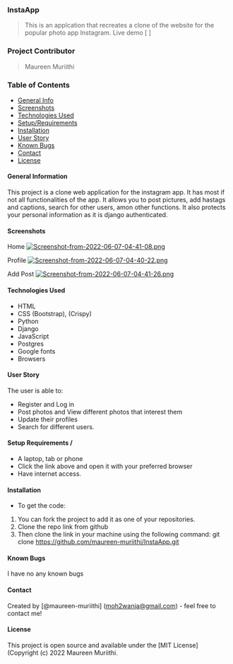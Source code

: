 ### InstaApp

> This is an applcation that recreates a clone of the website for the popular photo app Instagram. 
> Live demo [ ]
### Project Contributor

> Maureen Muriithi

### Table of Contents

- [General Info](#general-information)
- [Screenshots](#screenshots)
- [Technologies Used](#technologies-used)
- [Setup/Requirements](#setup/requirements)
- [Installation](#installation)
- [User Story](#user-story)
- [Known Bugs](#known-bugs)
- [Contact](#contact)
- [License](#license)

#### General Information
This project is a clone web application for the instagram app. It has most if not all functionalities of the app. It allows you to post pictures, add hastags and captions, search for other users, amon other functions. It also protects your personal information as it is django authenticated.

#### Screenshots
Home
[![Screenshot-from-2022-06-07-04-41-08.png](https://i.postimg.cc/N0jRLdSQ/Screenshot-from-2022-06-07-04-41-08.png)](https://postimg.cc/21g1K7Ct)

Profile
[![Screenshot-from-2022-06-07-04-40-22.png](https://i.postimg.cc/Nj7xK90k/Screenshot-from-2022-06-07-04-40-22.png)](https://postimg.cc/v4Tnjmf4)

Add Post
[![Screenshot-from-2022-06-07-04-41-26.png](https://i.postimg.cc/yx4JhjQg/Screenshot-from-2022-06-07-04-41-26.png)](https://postimg.cc/7G9Yw3yw)


#### Technologies Used

- HTML
- CSS (Bootstrap), (Crispy)
- Python
- Django
- JavaScript
- Postgres
- Google fonts
- Browsers

#### User Story
The user is able to:
- Register and Log in
- Post photos and View different photos that interest them
- Update their profiles
- Search for different users.

#### Setup Requirements / 
- A laptop, tab or phone
- Click the link above and open it with your preferred browser
- Have internet access.

#### Installation
- To get the code:
1. You can fork the project to add it as one of your repositories.
2. Clone the repo link from github
3. Then clone the link in your machine using the following command:
git clone https://github.com/maureen-muriithi/InstaApp.git

#### Known Bugs

I have no any known bugs

#### Contact

Created by [@maureen-muriithi] (moh2wanja@gmail.com) - feel free to contact me!

#### License

This project is open source and available under the [MIT License] (Copyright (c) 2022 Maureen Muriithi.

